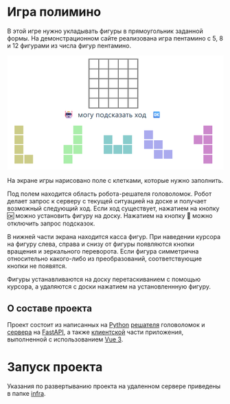 # Игра полимино

В этой игре нужно укладывать фигуры в прямоугольник заданной формы. На демонстрационном сайте реализована игра пентамино с 5, 8 и 12 фигурами из числа фигур пентамино.

![screenshot](images/game_screen.png)

На экране игры нарисовано поле с клетками, которые нужно заполнить. 

Под полем находится область робота-решателя головоломок. Робот делает запрос к серверу с текущей ситуацией на доске и получает возможный следующий ход. Если ход существует, нажатием на кнопку 🆗 можно установить фигуру на доску. Нажатием на кнопку 🤖 можно отключить запрос подсказок.

В нижней части экрана находится касса фигур. При наведении курсора на фигуру слева, справа и снизу от фигуры появляются кнопки вращения и зеркального переворота. Если фигура симметрична относительно какого-либо из преобразований, соответствующие кнопки не появятся.

Фигуры устанавливаются на доску перетаскиванием с помощью курсора, а удаляются с доски нажатием на установленнную фигуру.

## О составе проекта

Проект состоит из написанных на [Python](https://www.python.org/) [решателя](backend/engine/) головоломок и [сервера](backend/app/) на [FastAPI](https://fastapi.tiangolo.com/), а также [клиентской](./frontend/) части приложения, выполненной с использованием [Vue 3](https://vuejs.org/).

# Запуск проекта

Указания по развертыванию проекта на удаленном сервере приведены в папке [infra](./infra).